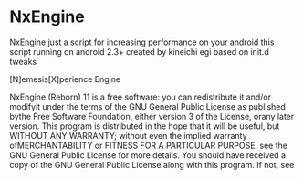 NxEngine
========

NxEngine just a script for increasing performance on your android
this script running on android 2.3+
created by kineichi egi based on init.d tweaks

[N]emesis[X]perience Engine

 

NxEngine (Reborn) 11 is a free software: you can redistribute it and/or modifyit under the terms of the GNU General Public License as published bythe Free Software Foundation, either version 3 of the License, orany later version. This program is distributed in the hope that it will be useful, but WITHOUT ANY WARRANTY; without even the implied warranty ofMERCHANTABILITY or FITNESS FOR A PARTICULAR PURPOSE. see the GNU General Public License for more details. You should have received a copy of the GNU General Public License along with this program. If not, see
